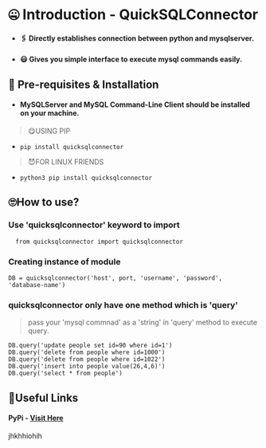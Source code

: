 # 🤐 Introduction - QuickSQLConnector
* #### 🖇 Directly establishes connection between python and mysqlserver.
* #### 😃 Gives you simple interface to execute mysql commands easily.
## 💽 Pre-requisites & Installation
* #### MySQLServer and MySQL Command-Line Client should be installed on your machine.


> 😋USING PIP

* ``` pip install quicksqlconnector ```

> 😈FOR LINUX FRIENDS

* ``` python3 pip install quicksqlconnector ```

## 🙄How to use?

### Use 'quicksqlconnector' keyword to import

```  from quicksqlconnector import quicksqlconnector```

  
### Creating instance of module

```DB = quicksqlconnector('host', port, 'username', 'password', 'database-name')```


### quicksqlconnector only have one method which is 'query'



> pass your 'mysql commnad' as a 'string' in 'query' method to execute query.




    DB.query('update people set id=90 where id=1')
    DB.query('delete from people where id=1000')
    DB.query('delete from people where id=1022')
    DB.query('insert into people value(26,4,6)')
    DB.query('select * from people')
    
## 🔗Useful Links

#### PyPi - [Visit Here](https://pypi.org/project/quicksqlconnector/)
jhkhhiohih
